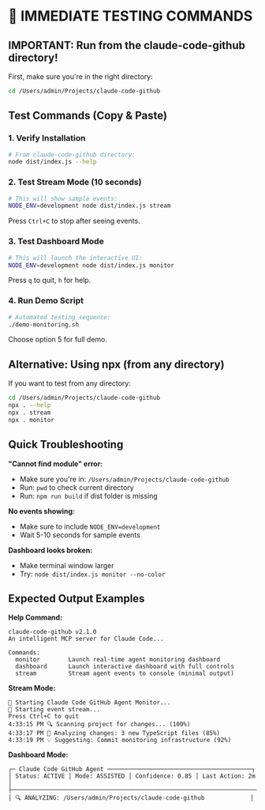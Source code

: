 # 🚀 IMMEDIATE TESTING COMMANDS

## IMPORTANT: Run from the claude-code-github directory!

First, make sure you're in the right directory:
```bash
cd /Users/admin/Projects/claude-code-github
```

## Test Commands (Copy & Paste)

### 1. Verify Installation
```bash
# From claude-code-github directory:
node dist/index.js --help
```

### 2. Test Stream Mode (10 seconds)
```bash
# This will show sample events:
NODE_ENV=development node dist/index.js stream
```
Press `Ctrl+C` to stop after seeing events.

### 3. Test Dashboard Mode
```bash
# This will launch the interactive UI:
NODE_ENV=development node dist/index.js monitor
```
Press `q` to quit, `h` for help.

### 4. Run Demo Script
```bash
# Automated testing sequence:
./demo-monitoring.sh
```
Choose option 5 for full demo.

## Alternative: Using npx (from any directory)

If you want to test from any directory:
```bash
cd /Users/admin/Projects/claude-code-github
npx . --help
npx . stream
npx . monitor
```

## Quick Troubleshooting

**"Cannot find module" error:**
- Make sure you're in: `/Users/admin/Projects/claude-code-github`
- Run: `pwd` to check current directory
- Run: `npm run build` if dist folder is missing

**No events showing:**
- Make sure to include `NODE_ENV=development`
- Wait 5-10 seconds for sample events

**Dashboard looks broken:**
- Make terminal window larger
- Try: `node dist/index.js monitor --no-color`

## Expected Output Examples

**Help Command:**
```
claude-code-github v2.1.0
An intelligent MCP server for Claude Code...

Commands:
  monitor        Launch real-time agent monitoring dashboard
  dashboard      Launch interactive dashboard with full controls  
  stream         Stream agent events to console (minimal output)
```

**Stream Mode:**
```
🚀 Starting Claude Code GitHub Agent Monitor...
📡 Starting event stream...
Press Ctrl+C to quit
4:33:15 PM 🔍 Scanning project for changes... (100%)
4:33:17 PM 🧠 Analyzing changes: 3 new TypeScript files (85%)
4:33:19 PM 💡 Suggesting: Commit monitoring infrastructure (92%)
```

**Dashboard Mode:**
```
┌─ Claude Code GitHub Agent ─────────────────────────────────────────┐
│ Status: ACTIVE │ Mode: ASSISTED │ Confidence: 0.85 │ Last Action: 2m │
├─────────────────────────────────────────────────────────────────────┤
│ 🔍 ANALYZING: /Users/admin/Projects/claude-code-github             │
```
